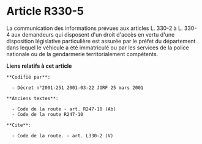 # Article R330-5

La communication des informations prévues aux articles L. 330-2 à L. 330-4 aux demandeurs qui disposent d'un droit d'accès en
vertu d'une disposition législative particulière est assurée par le préfet du département dans lequel le véhicule a été
immatriculé ou par les services de la police nationale ou de la gendarmerie territorialement compétents.

**Liens relatifs à cet article**

	**Codifié par**:

	  - Décret n°2001-251 2001-03-22 JORF 25 mars 2001

	**Anciens textes**:

	  - Code de la route - art. R247-10 (Ab)
	  - Code de la route R247-10

	**Cite**:

	  - Code de la route. - art. L330-2 (V)

